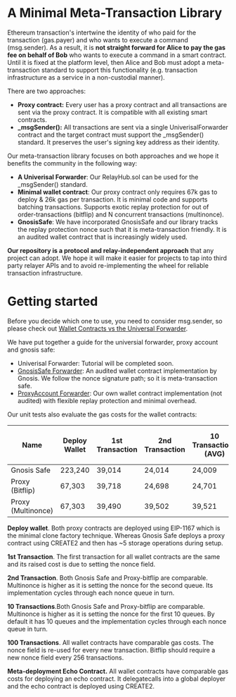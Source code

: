 # A Minimal Meta-Transaction Library

Ethereum transaction's intertwine the identity of who paid for the transaction (gas.payer) and who wants to execute a command (msg.sender). As a result, it is **not straight forward for Alice to pay the gas fee on behalf of Bob** who wants to execute a command in a smart contract. Until it is fixed at the platform level, then Alice and Bob must adopt a meta-transaction standard to support this functionality (e.g. transaction infrastructure as a service in a non-custodial manner).

There are two approaches:

- **Proxy contract:** Every user has a proxy contract and all transactions are sent via the proxy contract. It is compatible with all existing smart contracts.
- **\_msgSender():** All transactions are sent via a single UniverisalForwarder contract and the target contract must support the \_msgSender() standard. It preserves the user's signing key address as their identity.

Our meta-transaction library focuses on both approaches and we hope it benefits the community in the following way:

- **A Univerisal Forwarder**: Our RelayHub.sol can be used for the \_msgSender() standard.
- **Minimal wallet contract**: Our proxy contract only requires 67k gas to deploy & 26k gas per transaction. It is minimal code and supports batching transactions. Supports exotic replay protection for out of order-transactions (bitflip) and N concurrent transactions (multinonce).
- **GnosisSafe**: We have incorporated GnosisSafe and our library tracks the replay protection nonce such that it is meta-transaction friendly. It is an audited wallet contract that is increasingly widely used.

**Our repository is a protocol and relay-independent approach** that any project can adopt. We hope it will make it easier for projects to tap into third party relayer APIs and to avoid re-implementing the wheel for reliable transaction infrastructure.

# Getting started

Before you decide which one to use, you need to consider msg.sender, so please check out [Wallet Contracts vs the Universal Forwarder](https://github.com/anydotcrypto/metatransactions#proxyaccount-vs-relayhub).

We have put together a guide for the universial forwarder, proxy account and gnosis safe:

- Univerisal Forwarder: Tutorial will be completed soon.
- [GnosisSafe Forwarder](gnosisSafe.md): An audited wallet contract implementation by Gnosis. We follow the nonce signature path; so it is meta-transaction safe.
- [ProxyAccount Forwarder](proxyAccounts.md): Our own wallet contract implementation (not audited) with flexible replay protection and minimal overhead.

Our unit tests also evaluate the gas costs for the wallet contracts:

| Name               | Deploy Wallet | 1st Transaction | 2nd Transaction | 10 Transactions (AVG) | 100 Transactions (AVG) | Meta-deployment Echo Contract |
| ------------------ | ------------- | --------------- | --------------- | --------------------- | ---------------------- | ----------------------------- |
| Gnosis Safe        | 223,240       | 39,014          | 24,014          | 24,009                | 24,011                 | 24,9179                       |
| Proxy (Bitflip)    | 67,303        | 39,718          | 24,698          | 24,701                | 24,704                 | 25,9423                       |
| Proxy (Multinonce) | 67,303        | 39,490          | 39,502          | 39,521                | 27,228                 | 25,9239                       |

**Deploy wallet**. Both proxy contracts are deployed using EIP-1167 which is the minimal clone factory technique. Whereas Gnosis Safe deploys a proxy contract using CREATE2 and then has ~5 storage operations during setup.

**1st Transaction**. The first transaction for all wallet contracts are the same and its raised cost is due to setting the nonce field.

**2nd Transaction**. Both Gnosis Safe and Proxy-bitflip are comparable. Multinonce is higher as it is setting the nonce for the second queue. Its implementation cycles through each nonce queue in turn.

**10 Transactions**.Both Gnosis Safe and Proxy-bitflip are comparable. Multinonce is higher as it is setting the nonce for the first 10 queues. By default it has 10 queues and the implementation cycles through each nonce queue in turn.

**100 Transactions**. All wallet contracts have comparable gas costs. The nonce field is re-used for every new transaction. Bitflip should require a new nonce field every 256 transactions.

**Meta-deployment Echo Contract.** All wallet contracts have comparable gas costs for deploying an echo contract. It delegatecalls into a global deployer and the echo contract is deployed using CREATE2.
